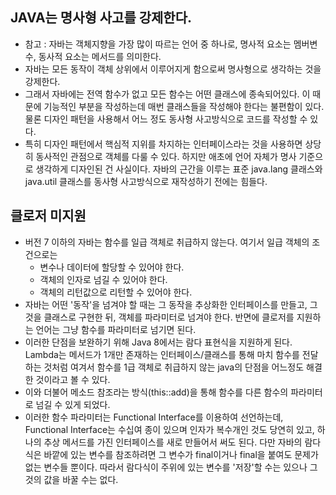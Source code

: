 ## JAVA는 명사형 사고를 강제한다.
* 참고 : 자바는 객체지향을 가장 많이 따르는 언어 중 하나로, 명사적 요소는 멤버변수, 동사적 요소는 메서드를 의미한다. 
* 자바는 모든 동작이 객체 상위에서 이루어지게 함으로써 명사형으로 생각하는 것을 강제한다. 
* 그래서 자바에는 전역 함수가 없고 모든 함수는 어떤 클래스에 종속되어있다. 이 때문에 기능적인 부분을 작성하는데 매번 클래스들을 작성해야 한다는 불편함이 있다. 물론 디자인 패턴을 사용해서 어느 정도 동사형 사고방식으로 코드를 작성할 수 있다. 
* 특히 디자인 패턴에서 핵심적 지위를 차지하는 인터페이스라는 것을 사용하면 상당히 동사적인 관점으로 객체를 다룰 수 있다. 하지만 애초에 언어 자체가 명사 기준으로 생각하게 디자인된 건 사실이다. 자바의 근간을 이루는 표준 java.lang 클래스와 java.util 클래스를 동사형 사고방식으로 재작성하기 전에는 힘들다. 

## 클로저 미지원
* 버전 7 이하의 자바는 함수를 일급 객체로 취급하지 않는다. 여기서 일급 객체의 조건으로는 
  * 변수나 데이터에 할당할 수 있어야 한다.
  * 객체의 인자로 넘길 수 있어야 한다.
  * 객체의 리턴값으로 리턴할 수 있어야 한다.
* 자바는 어떤 '동작'을 넘겨야 할 때는 그 동작을 추상화한 인터페이스를 만들고, 그것을 클래스로 구현한 뒤, 객체를 파라미터로 넘겨야 한다. 반면에 클로저를 지원하는 언어는 그냥 함수를 파라미터로 넘기면 된다.
* 이러한 단점을 보완하기 위해 Java 8에서는 람다 표현식을 지원하게 된다. Lambda는 메서드가 1개만 존재하는 인터페이스/클래스를 통해 마치 함수를 전달하는 것처럼 여겨서 함수를 1급 객체로 취급하지 않는 java의 단점을 어느정도 해결한 것이라고 볼 수 있다. 
* 이와 더불어 메소드 참조라는 방식(this::add)을 통해 함수를 다른 함수의 파라미터로 넘길 수 있게 되었다. 
* 이러한 함수 파라미터는 Functional Interface를 이용하여 선언하는데, Functional Interface는 수십여 종이 있으며 인자가 복수개인 것도 당연히 있고, 하나의 추상 메서드를 가진 인터페이스를 새로 만들어서 써도 된다. 다만 자바의 람다식은 바깥에 있는 변수를 참조하려면 그 변수가 final이거나 final을 붙여도 문제가 없는 변수들 뿐이다. 따라서 람다식이 주위에 있는 변수를 '저장'할 수는 있으나 그것의 값을 바꿀 수는 없다.
